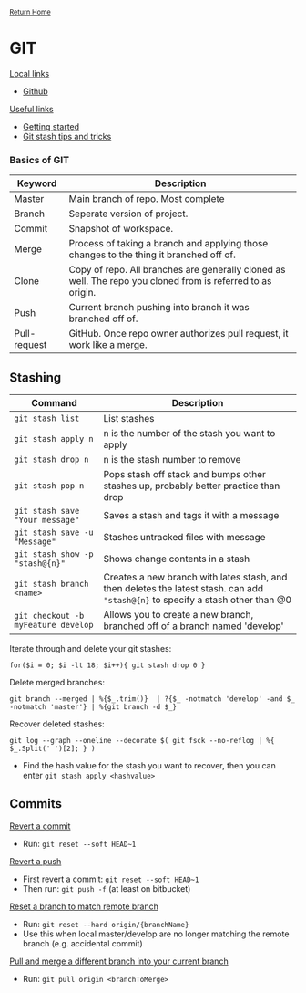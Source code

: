 <small>[Return Home](../../README.md)</small>

# GIT

<u>Local links</u>

- [Github](./github.md)

<u>Useful links</u>

- [Getting started](https://help.github.com/en/desktop)
- [Git stash tips and tricks](https://www.freecodecamp.org/news/useful-tricks-you-might-not-know-about-git-stash-e8a9490f0a1a/)

### Basics of GIT

| Keyword      | Description                                                                                                 |
| ------------ | ----------------------------------------------------------------------------------------------------------- |
| Master       | Main branch of repo. Most complete                                                                          |
| Branch       | Seperate version of project.                                                                                |
| Commit       | Snapshot of workspace.                                                                                      |
| Merge        | Process of taking a branch and applying those changes to the thing it branched off of.                      |
| Clone        | Copy of repo. All branches are generally cloned as well. The repo you cloned from is referred to as origin. |
| Push         | Current branch pushing into branch it was branched off of.                                                  |
| Pull-request | GitHub. Once repo owner authorizes pull request, it work like a merge.                                      |

## Stashing

| Command                             | Description                                                                                                                     |
| ----------------------------------- | ------------------------------------------------------------------------------------------------------------------------------- |
| `git stash list`                    | List stashes                                                                                                                    |
| `git stash apply n`                 | n is the number of the stash you want to apply                                                                                  |
| `git stash drop n`                  | n is the stash number to remove                                                                                                 |
| `git stash pop n`                   | Pops stash off stack and bumps other stashes up, probably better practice than drop                                             |
| `git stash save "Your message"`     | Saves a stash and tags it with a message                                                                                        |
| `git stash save -u "Message"`       | Stashes untracked files with message                                                                                            |
| `git stash show -p "stash@{n}"`     | Shows change contents in a stash                                                                                                |
| `git stash branch <name>`           | Creates a new branch with lates stash, and then deletes the latest stash. can add `"stash@{n}` to specify a stash other than @0 |
| `git checkout -b myFeature develop` | Allows you to create a new branch, branched off of a branch named 'develop'                                                     |

Iterate through and delete your git stashes:

```shell
for($i = 0; $i -lt 18; $i++){ git stash drop 0 }
```

Delete merged branches:

```shell
git branch --merged | %{$_.trim()}  | ?{$_ -notmatch 'develop' -and $_ -notmatch 'master'} | %{git branch -d $_}
```
Recover deleted stashes:
```shell
git log --graph --oneline --decorate $( git fsck --no-reflog | %{ $_.Split(' ')[2]; } )
```
- Find the hash value for the stash you want to recover, then you can enter `git stash apply <hashvalue>`

## Commits

<u>Revert a commit </u>

- Run: `git reset --soft HEAD~1`

<u>Revert a push</u>

- First revert a commit: `git reset --soft HEAD~1`
- Then run: `git push -f` (at least on bitbucket)

<u>Reset a branch to match remote branch</u>

- Run: `git reset --hard origin/{branchName}`
- Use this when local master/develop are no longer matching the remote branch (e.g. accidental commit)

<u>Pull and merge a different branch into your current branch</u>

- Run: `git pull origin <branchToMerge>`
